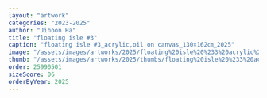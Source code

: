 ```yaml
---
layout: "artwork"
categories: "2023-2025"
author: "Jihoon Ha"
title: "floating isle #3"
caption: "floating isle #3_acrylic,oil on canvas_130×162㎝_2025"
image: "/assets/images/artworks/2025/floating%20isle%20%233%20acrylic%2Coil%20on%20canvas%20130x162cm%202025.jpg"
thumb: "/assets/images/artworks/2025/thumbs/floating%20isle%20%233%20acrylic%2Coil%20on%20canvas%20130x162cm%202025.jpg"
order: 25990501
sizeScore: 06
orderByYear: 2025
---
```

